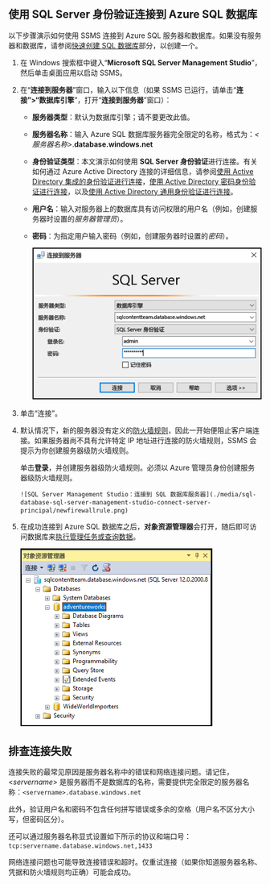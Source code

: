 

## 使用 SQL Server 身份验证连接到 Azure SQL 数据库
以下步骤演示如何使用 SSMS 连接到 Azure SQL 服务器和数据库。如果没有服务器和数据库，请参阅[快速创建 SQL 数据库](../articles/sql-database/sql-database-get-started.md)部分，以创建一个。

1. 在 Windows 搜索框中键入“**Microsoft SQL Server Management Studio**”，然后单击桌面应用以启动 SSMS。
2. 在“**连接到服务器**”窗口，输入以下信息（如果 SSMS 已运行，请单击“**连接”>“数据库引擎**”，打开“**连接到服务器**”窗口）：
   
   * **服务器类型**：默认为数据库引擎；请不要更改此值。
   * **服务器名称**：输入 Azure SQL 数据库服务器完全限定的名称，格式为：*&lt;服务器名称>*.**database.windows.net**
   * **身份验证类型**：本文演示如何使用 **SQL Server 身份验证**进行连接。有关如何通过 Azure Active Directory 连接的详细信息，请参阅[使用 Active Directory 集成的身份验证进行连接](../articles/sql-database/sql-database-aad-authentication.md#connect-using-active-directory-integrated-authentication)，[使用 Active Directory 密码身份验证进行连接](../articles/sql-database/sql-database-aad-authentication.md#connect-using-active-directory-password-authentication)，以及[使用 Active Directory 通用身份验证进行连接](../articles/sql-database/sql-database-ssms-mfa-authentication.md)。
   * **用户名**：输入对服务器上的数据库具有访问权限的用户名（例如，创建服务器时设置的*服务器管理员*）。
   * **密码**：为指定用户输入密码（例如，创建服务器时设置的*密码*）。
     
       ![SQL Server Management Studio：连接到 SQL 数据库服务器](./media/sql-database-sql-server-management-studio-connect-server-principal/connect.png)
3. 单击“连接”。
4. 默认情况下，新的服务器没有定义的[防火墙规则](../articles/sql-database/sql-database-firewall-configure.md)，因此一开始便阻止客户端连接。如果服务器尚不具有允许特定 IP 地址进行连接的防火墙规则，SSMS 会提示为你创建服务器级防火墙规则。
   
    单击**登录**，并创建服务器级防火墙规则。必须以 Azure 管理员身份创建服务器级防火墙规则。
   
       ![SQL Server Management Studio：连接到 SQL 数据库服务器](./media/sql-database-sql-server-management-studio-connect-server-principal/newfirewallrule.png)
5. 在成功连接到 Azure SQL 数据库之后，**对象资源管理器**会打开，随后即可访问数据库来[执行管理任务或查询数据](../articles/sql-database/sql-database-manage-azure-ssms.md)。
   
     ![新的服务器级防火墙](./media/sql-database-sql-server-management-studio-connect-server-principal/connect-server-principal-5.png)

## 排查连接失败
连接失败的最常见原因是服务器名称中的错误和网络连接问题。请记住，<*servername*> 是服务器而不是数据库的名称，需要提供完全限定的服务器名称：`<servername>.database.windows.net`

此外，验证用户名和密码不包含任何拼写错误或多余的空格（用户名不区分大小写，但密码区分）。

还可以通过服务器名称显式设置如下所示的协议和端口号：`tcp:servername.database.windows.net,1433`

网络连接问题也可能导致连接错误和超时。仅重试连接（如果你知道服务器名称、凭据和防火墙规则均正确）可能会成功。

<!---HONumber=AcomDC_0921_2016-->